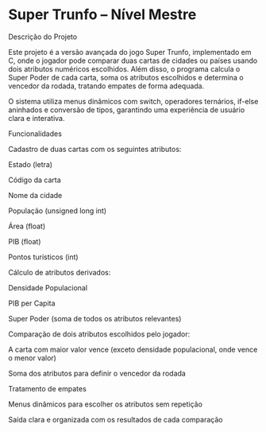 # Super Trunfo – Nível Mestre
Descrição do Projeto

Este projeto é a versão avançada do jogo Super Trunfo, implementado em C, onde o jogador pode comparar duas cartas de cidades ou países usando dois atributos numéricos escolhidos. Além disso, o programa calcula o Super Poder de cada carta, soma os atributos escolhidos e determina o vencedor da rodada, tratando empates de forma adequada.

O sistema utiliza menus dinâmicos com switch, operadores ternários, if-else aninhados e conversão de tipos, garantindo uma experiência de usuário clara e interativa.

Funcionalidades

Cadastro de duas cartas com os seguintes atributos:

Estado (letra)

Código da carta

Nome da cidade

População (unsigned long int)

Área (float)

PIB (float)

Pontos turísticos (int)

Cálculo de atributos derivados:

Densidade Populacional

PIB per Capita

Super Poder (soma de todos os atributos relevantes)

Comparação de dois atributos escolhidos pelo jogador:

A carta com maior valor vence (exceto densidade populacional, onde vence o menor valor)

Soma dos atributos para definir o vencedor da rodada

Tratamento de empates

Menus dinâmicos para escolher os atributos sem repetição

Saída clara e organizada com os resultados de cada comparação
